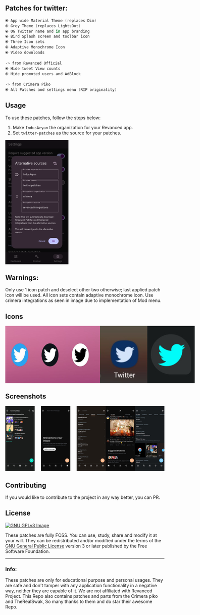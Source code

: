 ## Patches for twitter:

```kotlin
⦿ App wide Material Theme (replaces Dim)
⦿ Grey Theme (replaces LightsOut)
⦿ OG Twitter name and in app branding
⦿ Bird Splash screen and toolbar icon
⦿ Three Icon sets
⦿ Adaptive Monochrome Icon
⦿ Video downloads

-> from Revanced Official
⦿ Hide tweet View counts
⦿ Hide promoted users and AdBlock

-> from Crimera Piko
⦿ All Patches and settings menu (RIP originality)
```
## Usage

To use these patches, follow the steps below:

1. Make `IndusAryan` the organization for your Revanced app.
2. Set `twitter-patches` as the source for your patches.

<div style="display:flex; justify-content:space-between;">  
<img src="screenshots/raw1.png" alt="usage" width="200" />  
</div>  

## Warnings:
Only use 1 icon patch and deselect other two otherwise; last applied patch icon will be used.
All icon sets contain adaptive monochrome icon.
Use crimera integrations as seen in image due to implementation of Mod menu.

## Icons
<div style="display:flex; justify-content:space-between;">  
<img src="screenshots/raw2.jpg" alt="icons" width="300" /> 
<img src="screenshots/raw3.jpg" alt="adaptive_icons" width="300" />
</div>  

## Screenshots

<div style="display:flex; flex-direction:row;">
  <div style="margin-right: 20px; text-align: center;">
    <img src="screenshots/3.jpg" alt="grey" width="200" />
  </div>

  <div style="margin-right: 20px; text-align: center;">
    <img src="screenshots/4.jpg" alt="monet" width="200" />
  </div>

  <div style="text-align: center;">
    <img src="screenshots/5.jpg" alt="other" width="200" />
  </div>

<div style="text-align: center;">
    <img src="screenshots/6.jpg" alt="other" width="200" />
  </div>

<div style="text-align: center;">
    <img src="screenshots/7.jpg" alt="other" width="200" />
  </div>
</div>

## Contributing
If you would like to contribute to the project in any way better, you can PR.

## License
[![GNU GPLv3 Image](https://www.gnu.org/graphics/gplv3-127x51.png)](http://www.gnu.org/licenses/gpl-3.0.en.html)

These patches are fully FOSS. You can use, study, share and modify it at your will. They can be redistributed and/or modified under the terms of the [GNU General Public License](https://www.gnu.org/licenses/gpl.html) version 3 or later published by the Free Software Foundation.

---
### Info:
These patches are only for educational purpose and personal usages. They are safe and don't tamper with any application functionality in a negative way, neither they are capable of it. We are not affiliated with Revanced Project. This Repo also contains patches and parts from the Crimera piko and TheRealSwak, So many thanks to them and do star their awesome Repo. 

